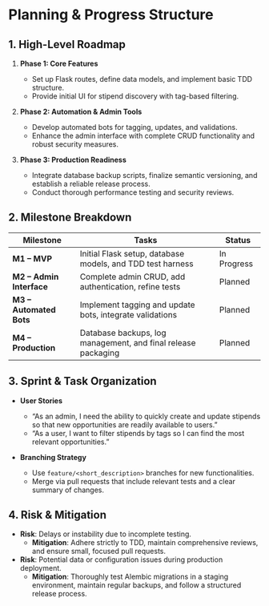 # Planning & Progress Structure

## 1. High-Level Roadmap

1. **Phase 1: Core Features**  
   - Set up Flask routes, define data models, and implement basic TDD structure.  
   - Provide initial UI for stipend discovery with tag-based filtering.

2. **Phase 2: Automation & Admin Tools**  
   - Develop automated bots for tagging, updates, and validations.  
   - Enhance the admin interface with complete CRUD functionality and robust security measures.

3. **Phase 3: Production Readiness**  
   - Integrate database backup scripts, finalize semantic versioning, and establish a reliable release process.  
   - Conduct thorough performance testing and security reviews.

## 2. Milestone Breakdown

| Milestone                | Tasks                                                               | Status        |
|--------------------------|---------------------------------------------------------------------|--------------|
| **M1 – MVP**            | Initial Flask setup, database models, and TDD test harness           | In Progress  |
| **M2 – Admin Interface** | Complete admin CRUD, add authentication, refine tests               | Planned      |
| **M3 – Automated Bots**  | Implement tagging and update bots, integrate validations            | Planned      |
| **M4 – Production**      | Database backups, log management, and final release packaging        | Planned      |

## 3. Sprint & Task Organization

- **User Stories**  
  - “As an admin, I need the ability to quickly create and update stipends so that new opportunities are readily available to users.”  
  - “As a user, I want to filter stipends by tags so I can find the most relevant opportunities.”

- **Branching Strategy**  
  - Use `feature/<short_description>` branches for new functionalities.  
  - Merge via pull requests that include relevant tests and a clear summary of changes.

## 4. Risk & Mitigation

- **Risk**: Delays or instability due to incomplete testing.  
  - **Mitigation**: Adhere strictly to TDD, maintain comprehensive reviews, and ensure small, focused pull requests.  
- **Risk**: Potential data or configuration issues during production deployment.  
  - **Mitigation**: Thoroughly test Alembic migrations in a staging environment, maintain regular backups, and follow a structured release process.
